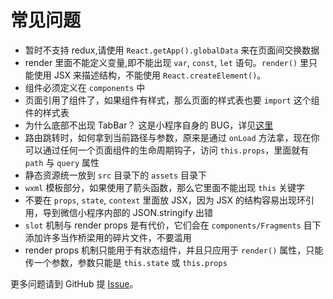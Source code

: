 # 常见问题

- 暂时不支持 redux,请使用 `React.getApp().globalData` 来在页面间交换数据
- render 里面不能定义变量,即不能出现 `var`, `const`, `let` 语句。`render()` 里只能使用 JSX 来描述结构，不能使用 `React.createElement()`。
- 组件必须定义在 `components` 中
- 页面引用了组件了，如果组件有样式，那么页面的样式表也要 `import` 这个组件的样式表
- 为什么底部不出现 TabBar？ 这是小程序自身的 BUG，详见[这里](https://www.cnblogs.com/bellagao/p/6291880.html)
- 路由跳转时，如何拿到当前路径与参数，原来是通过 `onLoad` 方法拿，现在你可以通过任何一个页面组件的生命周期钩子，访问 `this.props`，里面就有 `path` 与 `query` 属性
- 静态资源统一放到 `src` 目录下的 `assets` 目录下
- `wxml` 模板部分，如果使用了箭头函数，那么它里面不能出现 `this` 关键字
- 不要在 `props`, `state`, `context` 里面放 JSX，因为 JSX 的结构容易出现环引用，导到微信小程序内部的 JSON.stringify 出错
- `slot` 机制与 render props 是有代价，它们会在 `components/Fragments` 目下添加许多当作桥梁用的碎片文件，不要滥用
- render props 机制只能用于有狀态组件，并且只应用于 `render()` 属性，只能传一个参数，参数只能是 `this.state` 或 `this.props`

更多问题请到 GitHub 提 [Issue](https://github.com/roland-reed/nanachi-cli/issues)。

